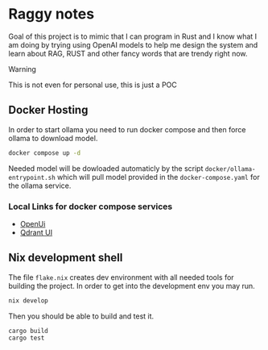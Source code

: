 # Raggy notes

Goal of this project is to mimic that I can program in Rust
and I know what I am doing by trying using OpenAI models
to help me design the system and learn about RAG, RUST
and other fancy words that are trendy right now.

> [!WARNING]
> This is not even for personal use, this is just a POC

## Docker Hosting

In order to start ollama you need to run docker compose and then
force ollama to download model.

```bash
docker compose up -d
```

Needed model will be dowloaded automaticly by the script `docker/ollama-entrypoint.sh`
which will pull model provided in the `docker-compose.yaml` for the ollama service.

### Local Links for docker compose services

- [OpenUi](http://localhost:3000)
- [Qdrant UI](http://localhost:6333/dashboard)

## Nix development shell

The file `flake.nix` creates dev environment with all needed tools for building the project.
In order to get into the development env you may run.

```bash
nix develop
```

Then you should be able to build and test it.

```bash
cargo build 
cargo test 
```

